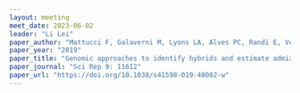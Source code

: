 ```yaml
---
layout: meeting
meet_date: 2023-06-02
leader: "Li Lei"
paper_author: "Mattucci F, Galaverni M, Lyons LA, Alves PC, Randi E, Velli E, Pagani L, Caniglia R "
paper_year: "2019"
paper_title: "Genomic approaches to identify hybrids and estimate admixture times in European wildcat populations"
paper_journal: "Sci Rep 9: 11612"
paper_url: "https://doi.org/10.1038/s41598-019-48002-w"
---
```

